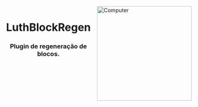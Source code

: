 <img src="https://luthcraft.net/img/logo.png" width="250px" align="right" alt="Computer">
<h1 align="center">LuthBlockRegen</h1>
<h3 align="center">Plugin de regeneração de blocos.</h3>


